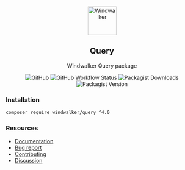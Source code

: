 <p align="center">
    <br/>
    <img src="https://user-images.githubusercontent.com/1639206/151679867-8df93936-e4af-4677-a6f3-eb33d27e038b.svg" alt="Windwalker"
        height="75">
    <br/>
</p>

<h2 align="center">Query</h2>

<p align="center">
    Windwalker Query package
</p>

<p align="center">
    <img alt="GitHub" src="https://img.shields.io/github/license/windwalker-io/query?style=flat-square">
    <img alt="GitHub Workflow Status" src="https://img.shields.io/github/workflow/status/windwalker-io/query/PHP%20Composer?label=test&style=flat-square">
    <img alt="Packagist Downloads" src="https://img.shields.io/packagist/dt/windwalker/query?style=flat-square">
    <img alt="Packagist Version" src="https://img.shields.io/packagist/v/windwalker/query?style=flat-square">
</p>

### Installation

```bash
composer require windwalker/query ^4.0
```

### Resources

- [Documentation](https://windwalker.io/documentation/components/query/)
- [Bug report](https://github.com/windwalker-io/framework)
- [Contributing](https://github.com/windwalker-io/framework)
- [Discussion](https://github.com/windwalker-io/framework/discussions)

